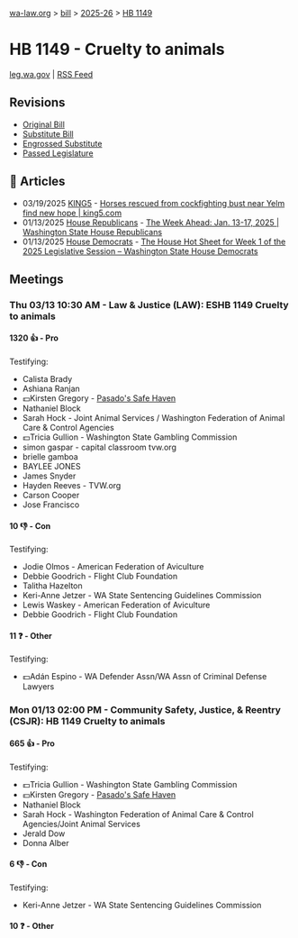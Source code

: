 [wa-law.org](/) > [bill](/bill/) > [2025-26](/bill/2025-26/) > [HB 1149](/bill/2025-26/hb/1149/)

# HB 1149 - Cruelty to animals
[leg.wa.gov](https://app.leg.wa.gov/billsummary?BillNumber=1149&Year=2025&Initiative=false) | [RSS Feed](./rss.xml)

## Revisions
* [Original Bill](1/)
* [Substitute Bill](S/)
* [Engrossed Substitute](S.E/)
* [Passed Legislature](S.PL/)

## 📰 Articles
* 03/19/2025 [KING5](/org/king5/) - [Horses rescued from cockfighting bust near Yelm find new hope | king5.com](https://www.king5.com/article/news/local/horses-rescued-cockfighting-bust-near-yelm-find-new-hope/281-8a46f86c-dab0-404d-8a4a-4272fe1d57fd#:~:text=House%20Bill%201149)
* 01/13/2025 [House Republicans](/org/house_republicans/) - [The Week Ahead: Jan. 13-17, 2025 | Washington State House Republicans](https://houserepublicans.wa.gov/week/the-week-ahead-jan-13-17-2025/#:~:text=HB%201149)
* 01/13/2025 [House Democrats](/org/house_democrats/) - [The House Hot Sheet for Week 1 of the 2025 Legislative Session – Washington State House Democrats](https://housedemocrats.wa.gov/blog/2025/01/13/the-house-hot-sheet-for-week-1-of-the-2025-legislative-session/#:~:text=HB%201149)

## Meetings
### Thu 03/13 10:30 AM - Law & Justice (LAW): ESHB 1149 Cruelty to animals
#### 1320 👍 - Pro
Testifying:
* Calista Brady
* Ashiana Ranjan
* 💵Kirsten Gregory - [Pasado's Safe Haven](/org/pasado's_safe_haven/)
* Nathaniel Block
* Sarah Hock - Joint Animal Services / Washington Federation of Animal Care & Control Agencies
* 💵Tricia Gullion - Washington State Gambling Commission
* simon gaspar - capital classroom tvw.org
* brielle gamboa
* BAYLEE JONES
* James Snyder
* Hayden Reeves - TVW.org
* Carson Cooper
* Jose Francisco

#### 10 👎 - Con
Testifying:
* Jodie Olmos - American Federation of Aviculture
* Debbie Goodrich - Flight Club Foundation
* Talitha Hazelton
* Keri-Anne Jetzer - WA State Sentencing Guidelines Commission
* Lewis Waskey - American Federation of Aviculture
* Debbie Goodrich - Flight Club Foundation

#### 11 ❓ - Other
Testifying:
* 💵Adán Espino - WA Defender Assn/WA Assn of Criminal Defense Lawyers

### Mon 01/13 02:00 PM - Community Safety, Justice, & Reentry (CSJR): HB 1149 Cruelty to animals
#### 665 👍 - Pro
Testifying:
* 💵Tricia Gullion - Washington State Gambling Commission
* 💵Kirsten Gregory - [Pasado's Safe Haven](/org/pasado's_safe_haven/)
* Nathaniel Block
* Sarah Hock - Washington Federation of Animal Care & Control Agencies/Joint Animal Services
* Jerald Dow
* Donna Alber

#### 6 👎 - Con
Testifying:
* Keri-Anne Jetzer - WA State Sentencing Guidelines Commission

#### 10 ❓ - Other
